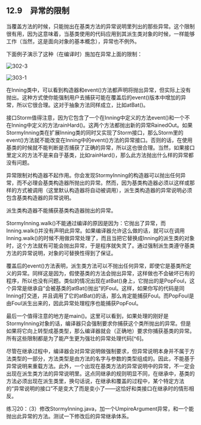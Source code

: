 ## 12.9　异常的限制

当覆盖方法的时候，只能抛出在基类方法的异常说明里列出的那些异常。这个限制很有用，因为这意味着，当基类使用的代码应用到其派生类对象的时候，一样能够工作（当然，这是面向对象的基本概念），异常也不例外。

下面例子演示了这种（在编译时）施加在异常上面的限制：

![302-3](../Images/image03039.jpeg)

![303-1](../Images/image03040.jpeg)

在Inning类中，可以看到构造器和event()方法都声明将抛出异常，但实际上没有抛出。这种方式使你能强制用户去捕获可能在覆盖后的event()版本中增加的异常，所以它很合理。这对于抽象方法同样成立，比如atBat()。

接口Storm值得注意，因为它包含了一个在Inning中定义的方法event()和一个不在Inning中定义的方法rainHard()。这两个方法都抛出新的异常RainedOut。如果StormyInning类在扩展Inning类的同时又实现了Storm接口，那么Storm里的event()方法就不能改变在Inning中的event()方法的异常接口。否则的话，在使用基类的时候就不能判断是否捕获了正确的异常，所以这也很合理。当然，如果接口里定义的方法不是来自于基类，比如rainHard()，那么此方法抛出什么样的异常都没有问题。

异常限制对构造器不起作用。你会发现StormyInning的构造器可以抛出任何异常，而不必理会基类构造器所抛出的异常。然而，因为基类构造器必须以这样或那样的方式被调用（这里默认构造器将自动被调用），派生类构造器的异常说明必须包含基类构造器的异常说明。

派生类构造器不能捕获基类构造器抛出的异常。

StormyInning.walk()不能通过编译的原因是因为：它抛出了异常，而Inning.walk()并没有声明此异常。如果编译器允许这么做的话，就可以在调用Inning.walk()的时候不用做异常处理了，而且当把它替换成Inning的派生类的对象时，这个方法就有可能会抛出异常，于是程序就失灵了。通过强制派生类遵守基类方法的异常说明，对象的可替换性得到了保证。

覆盖后的event()方法表明，派生类方法可以不抛出任何异常，即使它是基类所定义的异常。同样这是因为，假使基类的方法会抛出异常，这样做也不会破坏已有的程序，所以也没有问题。类似的情况出现在atBat()身上，它抛出的是PopFoul，这个异常是继承自“会被基类的atBat()抛出”的Foul。这样，如果你写的代码是同Inning打交道，并且调用了它的atBat()的话，那么肯定能捕获Foul。而PopFoul是由Foul派生出来的，因此异常处理程序也能捕获PopFoul。

最后一个值得注意的地方是main()。这里可以看到，如果处理的刚好是StormyInning对象的话，编译器只会强制要求你捕获这个类所抛出的异常。但是如果将它向上转型成基类型，那么编译器就会（正确地）要求你捕获基类的异常。所有这些限制都是为了能产生更为强壮的异常处理代码[^6]。

尽管在继承过程中，编译器会对异常说明做强制要求，但异常说明本身并不属于方法类型的一部分，方法类型是由方法的名字与参数的类型组成的。因此，不能基于异常说明来重载方法。此外，一个出现在基类方法的异常说明中的异常，不一定会出现在派生类方法的异常说明里。这点同继承的规则明显不同，在继承中，基类的方法必须出现在派生类里，换句话说，在继承和覆盖的过程中，某个特定方法的“异常说明的接口”不是变大了而是变小了——这恰好和类接口在继承时的情形相反。

练习20：（3）修改StormyInning.java，加一个UmpireArgument异常，和一个能抛出此异常的方法。测试一下修改后的异常继承体系。